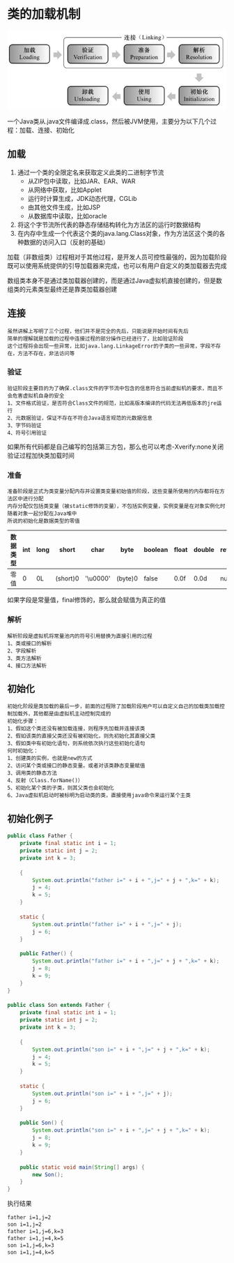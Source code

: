 # 类的加载机制
![](../resources/image/class-load.jpg "类的加载机制")

一个Java类从.java文件编译成.class，然后被JVM使用，主要分为以下几个过程：加载、连接、初始化

## 加载
1. 通过一个类的全限定名来获取定义此类的二进制字节流
    * 从ZIP包中读取，比如JAR、EAR、WAR
    * 从网络中获取，比如Applet
    * 运行时计算生成，JDK动态代理，CGLib
    * 由其他文件生成，比如JSP
    * 从数据库中读取，比如oracle
2. 将这个字节流所代表的静态存储结构转化为方法区的运行时数据结构
3. 在内存中生成一个代表这个类的java.lang.Class对象，作为方法区这个类的各种数据的访问入口（反射的基础）

加载（非数组类）过程相对于其他过程，是开发人员可控性最强的，因为加载阶段既可以使用系统提供的引导加载器来完成，也可以有用户自定义的类加载器去完成

数组类本身不是通过类加载器创建的，而是通过Java虚拟机直接创建的，但是数组类的元素类型最终还是靠类加载器创建
## 连接
    虽然讲解上写明了三个过程，他们并不是完全的先后，只能说是开始时间有先后
    简单的理解就是加载的过程中连接过程的部分操作已经进行了，比如验证阶段
    这个过程将会出现一些异常，比如java.lang.LinkageError的子类的一些异常，字段不存在，方法不存在，非法访问等
### 验证
    验证阶段主要目的为了确保.class文件的字节流中包含的信息符合当前虚拟机的要求，而且不会危害虚拟机自身的安全
    1、文件格式验证，是否符合Class文件的规范，比如高版本编译的代码无法再低版本的jre运行
    2、元数据验证，保证不存在不符合Java语言规范的元数据信息
    3、字节码验证
    4、符号引用验证

如果所有代码都是自己编写的包括第三方包，那么也可以考虑-Xverify:none关闭验证过程加快类加载时间
### 准备
    准备阶段是正式为类变量分配内存并设置类变量初始值的阶段，这些变量所使用的内存都将在方法区中进行分配
    内存分配仅包括类变量（被static修饰的变量），不包括实例变量，实例变量是在对象实例化时随着对象一起分配在Java堆中
    所说的初始化是数据类型的零值
数据类型|int|long|short|char|byte|boolean|float|double|reference
---|---|---|---|---|---|---|---|---|---
零值|0|0L|(short)0|'\u0000'|(byte)0|false|0.0f|0.0d|null

如果字段是常量值，final修饰的，那么就会赋值为真正的值
### 解析
    解析阶段是虚拟机将常量池内的符号引用替换为直接引用的过程
    1、类或接口的解析
    2、字段解析
    3、类方法解析
    4、接口方法解析
## 初始化
    初始化阶段是类加载的最后一步，前面的过程除了加载阶段用户可以自定义自己的加载类加载控制加载外，其他都是由虚拟机主动控制完成的
    初始化步骤：
    1、假如这个类还没有被加载连接，则程序先加载并连接该类
    2、假如该类的直接父类还没有被初始化，则先初始化其直接父类
    3、假如类中有初始化语句，则系统依次执行这些初始化语句
    何时初始化：
    1、创建类的实例，也就是new的方式
    2、访问某个类或接口的静态变量。或者对该类静态变量赋值
    3、调用类的静态方法
    4、反射（Class.forName()）
    5、初始化某个类的子类，则其父类也会初始化
    6、Java虚拟机启动时被标明为启动类的类，直接使用java命令来运行某个主类

## 初始化例子
```java
public class Father {
    private final static int i = 1;
    private static int j = 2;
    private int k = 3;

    {
        System.out.println("father i=" + i + ",j=" + j + ",k=" + k);
        j = 4;
        k = 5;
    }

    static {
        System.out.println("father i=" + i + ",j=" + j);
        j = 6;
    }

    public Father() {
        System.out.println("father i=" + i + ",j=" + j + ",k=" + k);
        j = 8;
        k = 9;
    }
}

public class Son extends Father {
    private final static int i = 1;
    private static int j = 2;
    private int k = 3;

    {
        System.out.println("son i=" + i + ",j=" + j + ",k=" + k);
        j = 4;
        k = 5;
    }

    static {
        System.out.println("son i=" + i + ",j=" + j);
        j = 6;
    }

    public Son() {
        System.out.println("son i=" + i + ",j=" + j + ",k=" + k);
        j = 8;
        k = 9;
    }

    public static void main(String[] args) {
        new Son();
    }
}
```
执行结果
```
father i=1,j=2
son i=1,j=2
father i=1,j=6,k=3
father i=1,j=4,k=5
son i=1,j=6,k=3
son i=1,j=4,k=5
```